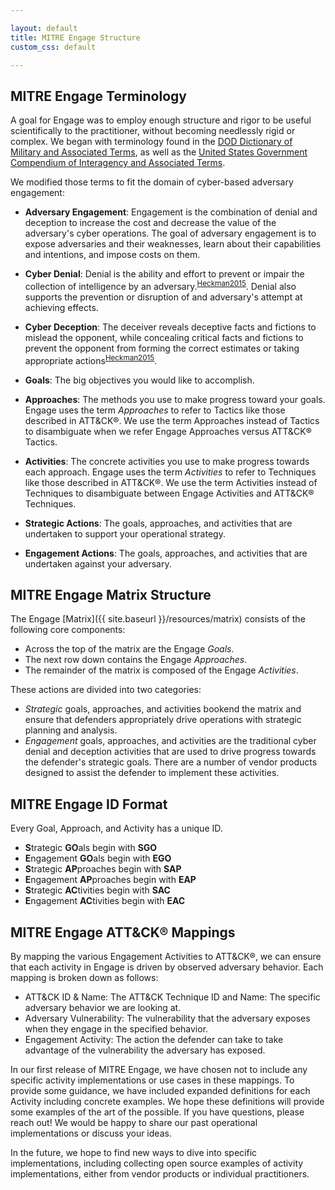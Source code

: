 ```yaml
---

layout: default
title: MITRE Engage Structure
custom_css: default

---
```


## MITRE Engage Terminology

A goal for Engage was to employ enough structure and rigor to be useful scientifically to the practitioner, without
becoming needlessly rigid or complex. We began with terminology found in the
[DOD Dictionary of Military and Associated Terms](https://www.jcs.mil/Portals/36/Documents/Doctrine/pubs/dictionary.pdf?ver=2020-06-18-073638-727), 
as well as
the [United States Government Compendium of Interagency and Associated Terms](https://www.jcs.mil/Portals/36/Documents/Doctrine/dictionary/repository/usg_compendium.pdf?ver=2019-11-04-174229-423).

We modified those terms to fit the domain of cyber-based adversary engagement:

- **Adversary Engagement**: Engagement is the combination of denial and deception to increase the cost and decrease the
  value of the adversary's cyber operations. The goal of adversary engagement is to expose adversaries and their
  weaknesses, learn about their capabilities and intentions, and impose costs on them.


- **Cyber Denial**: Denial is the ability and effort to prevent or impair the collection of intelligence by an 
  adversary.<sup>[Heckman2015](https://www.amazon.com/Cyber-Denial-Deception-Counter-Information-ebook/dp/B017YMXR24/ref=sr_1_1?dchild=1&keywords=heckman+deception&qid=1627423788&sr=8-1)</sup>. 
  Denial also supports the prevention or disruption of and adversary's attempt at achieving effects.

- **Cyber Deception**: The deceiver reveals deceptive facts and fictions to mislead the opponent, while concealing
  critical facts and fictions to prevent the opponent from forming the correct estimates or taking appropriate
  actions<sup>[Heckman2015](https://www.amazon.com/Cyber-Denial-Deception-Counter-Information-ebook/dp/B017YMXR24/ref=sr_1_1?dchild=1&keywords=heckman+deception&qid=1627423788&sr=8-1)</sup>.

- **Goals**: The big objectives you would like to accomplish.

- **Approaches**: The methods you use to make progress toward your goals. Engage uses the term *Approaches* to refer to
  Tactics like those described in ATT&CK®. We use the term Approaches instead of Tactics to disambiguate when we refer
  Engage Approaches versus ATT&CK® Tactics.

- **Activities**: The concrete activities you use to make progress towards each approach. Engage uses the term 
  *Activities* to refer to Techniques like those described in ATT&CK®. We use the term Activities instead of Techniques
  to disambiguate between Engage Activities and ATT&CK® Techniques.

- **Strategic Actions**: The goals, approaches, and activities that are undertaken to support your operational strategy.

- **Engagement Actions**: The goals, approaches, and activities that are undertaken against your adversary.

## MITRE Engage Matrix Structure

The Engage [Matrix]({{ site.baseurl }}/resources/matrix) consists of the following core components:

* Across the top of the matrix are the Engage *Goals*.
* The next row down contains the Engage *Approaches*.
* The remainder of the matrix is composed of the Engage *Activities*.

These actions are divided into two categories:

- *Strategic* goals, approaches, and activities bookend the matrix and ensure that defenders appropriately drive
  operations with strategic planning and analysis.
- *Engagement* goals, approaches, and activities are the traditional cyber denial and deception activities that are used
  to drive progress towards the defender's strategic goals. There are a number of vendor products designed to assist the
  defender to implement these activities.

## MITRE Engage ID Format

Every Goal, Approach, and Activity has a unique ID.

* **S**trategic **GO**als begin with **SGO**
* **E**ngagement **GO**als begin with **EGO**
* **S**trategic **AP**proaches begin with **SAP**
* **E**ngagement **AP**proaches begin with **EAP**
* **S**trategic **AC**tivities begin with **SAC**
* **E**ngagement **AC**tivities begin with **EAC**

## MITRE Engage ATT&CK® Mappings

By mapping the various Engagement Activities to ATT&CK®, we can ensure that each activity in Engage is driven by
observed adversary behavior. Each mapping is broken down as follows:

* ATT&CK ID & Name: The ATT&CK Technique ID and Name: The specific adversary behavior we are looking at.
* Adversary Vulnerability: The vulnerability that the adversary exposes when they engage in the specified behavior.
* Engagement Activity: The action the defender can take to take advantage of the vulnerability the adversary has
  exposed.

In our first release of MITRE Engage, we have chosen not to include any specific activity implementations or use cases
in these mappings. To provide some guidance, we have included expanded definitions for each Activity including concrete
examples. We hope these definitions will provide some examples of the art of the possible. If you have questions, please
reach out! We would be happy to share our past operational implementations or discuss your ideas.

In the future, we hope to find new ways to dive into specific implementations, including collecting open source examples
of activity implementations, either from vendor products or individual practitioners.

<!-- ## Papers
Coming soon with the official MITRE Engage release later this fall! -->
